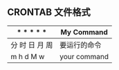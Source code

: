 ## CRONTAB 文件格式

| *    *    *    *    * | My Command   |
| --------------------- | ------------ |
| 分  时  日  月  周    | 要运行的命令 |
| m   h   d   M   w     | your command |

 